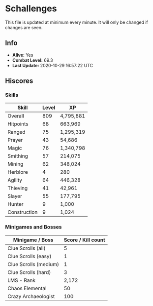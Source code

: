 # Schallenges

This file is updated at minimum every minute. It will only be changed if changes are seen.

## Info

 - **Alive:** Yes
 - **Combat Level:** 69.3
 - **Last Update:** 2020-10-29 16:57:22 UTC

## Hiscores

### Skills

| Skill | Level | XP |
|--|--|--|
| Overall | 809 | 4,795,881 |
| Hitpoints | 68 | 663,969 |
| Ranged | 75 | 1,295,319 |
| Prayer | 43 | 54,686 |
| Magic | 76 | 1,340,798 |
| Smithing | 57 | 214,075 |
| Mining | 62 | 348,024 |
| Herblore | 4 | 280 |
| Agility | 64 | 446,328 |
| Thieving | 41 | 42,961 |
| Slayer | 55 | 177,795 |
| Hunter | 9 | 1,000 |
| Construction | 9 | 1,024 |

### Minigames and Bosses

| Minigame / Boss | Score / Kill count |
|--|--|
| Clue Scrolls (all) | 5 |
| Clue Scrolls (easy) | 1 |
| Clue Scrolls (medium) | 1 |
| Clue Scrolls (hard) | 3 |
| LMS - Rank | 2,172 |
| Chaos Elemental | 50 |
| Crazy Archaeologist | 100 |
